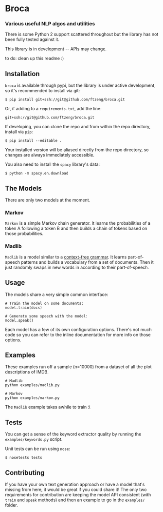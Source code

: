 # Broca
### Various useful NLP algos and utilities

There is some Python 2 support scattered throughout but the library has not been fully tested against it.

This library is in development -- APIs may change.

to do: clean up this readme :)


## Installation

`broca` is available through pypi, but the library is under active development, so it's recommended to install via git:

    $ pip install git+ssh://git@github.com/ftzeng/broca.git

Or, if adding to a `requirements.txt`, add the line:

    git+ssh://git@github.com/ftzeng/broca.git

If developing, you can clone the repo and from within the repo directory, install via `pip`:

    $ pip install --editable .

Your installed version will be aliased directly from the repo directory, so changes are always immediately accessible.

You also need to install the `spacy` library's data:

    $ python -m spacy.en.download

## The Models
There are only two models at the moment.

### Markov
`Markov` is a simple Markov chain generator. It learns the probabilities of a token A
following a token B and then builds a chain of tokens based on those probabilities.

### Madlib
`Madlib` is a model similar to a [context-free grammar](http://www.rednoise.org/pdal/index.php?n=Main.Grammars).
It learns part-of-speech patterns and builds a vocabulary from a set of documents. Then
it just randomly swaps in new words in according to their part-of-speech.


## Usage
The models share a very simple common interface:

    # Train the model on some documents:
    model.train(docs)

    # Generate some speech with the model:
    model.speak()

Each model has a few of its own configuration options. There's not much code so you can
refer to the inline documentation for more info on those options.


## Examples
These examples run off a sample (n=10000) from a dataset of all the plot descriptions of IMDB.

    # Madlib
    python examples/madlib.py

    # Markov
    python examples/markov.py

The `Madlib` example takes awhile to train :\


## Tests

You can get a sense of the keyword extractor quality by running the `examples/keywords.py` script.

Unit tests can be run using `nose`:

    $ nosetests tests

## Contributing
If you have your own text generation approach or have a model that's missing from here,
it would be great if you could share it! The only two requirements for contribution are
keeping the model API consistent (with `train` and `speak` methods) and then an example
to go in the `examples/` folder.

